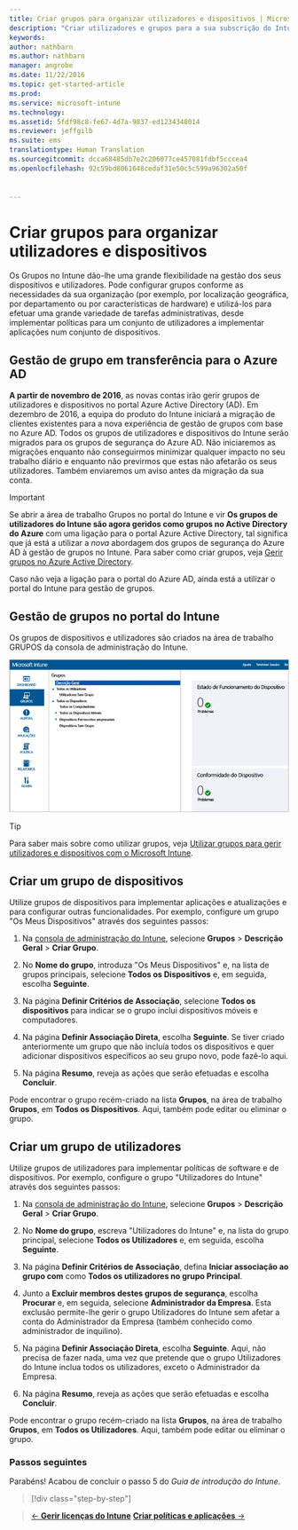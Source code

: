 ```yaml
---
title: Criar grupos para organizar utilizadores e dispositivos | Microsoft Intune
description: "Criar utilizadores e grupos para a sua subscrição do Intune"
keywords: 
author: nathbarn
ms.author: nathbarn
manager: angrobe
ms.date: 11/22/2016
ms.topic: get-started-article
ms.prod: 
ms.service: microsoft-intune
ms.technology: 
ms.assetid: 5fdf98c8-fe67-4d7a-9837-ed1234348014
ms.reviewer: jeffgilb
ms.suite: ems
translationtype: Human Translation
ms.sourcegitcommit: dcca68485db7e2c206077ce457081fdbf5cccea4
ms.openlocfilehash: 92c59bd8061648cedaf31e50c5c599a96302a50f


---
```



# <a name="create-groups-to-organize-users-and-devices"></a>Criar grupos para organizar utilizadores e dispositivos
Os Grupos no Intune dão-lhe uma grande flexibilidade na gestão dos seus dispositivos e utilizadores. Pode configurar grupos conforme as necessidades da sua organização (por exemplo, por localização geográfica, por departamento ou por características de hardware) e utilizá-los para efetuar uma grande variedade de tarefas administrativas, desde implementar políticas para um conjunto de utilizadores a implementar aplicações num conjunto de dispositivos.

## <a name="group-management-moving-to-azure-ad"></a>Gestão de grupo em transferência para o Azure AD

**A partir de novembro de 2016**, as novas contas irão gerir grupos de utilizadores e dispositivos no portal Azure Active Directory (AD). Em dezembro de 2016, a equipa do produto do Intune iniciará a migração de clientes existentes para a nova experiência de gestão de grupos com base no Azure AD. Todos os grupos de utilizadores e dispositivos do Intune serão migrados para os grupos de segurança do Azure AD. Não iniciaremos as migrações enquanto não conseguirmos minimizar qualquer impacto no seu trabalho diário e enquanto não previrmos que estas não afetarão os seus utilizadores. Também enviaremos um aviso antes da migração da sua conta.


>[!IMPORTANT]
>
>Se abrir a área de trabalho Grupos no portal do Intune e vir **Os grupos de utilizadores do Intune são agora geridos como grupos no Active Directory do Azure** com uma ligação para o portal Azure Active Directory, tal significa que já está a utilizar a *nova* abordagem dos grupos de segurança do Azure AD à gestão de grupos no Intune. Para saber como criar grupos, veja [Gerir grupos no Azure Active Directory](https://docs.microsoft.com/azure/active-directory/active-directory-groups-create-azure-portal).
>
>Caso não veja a ligação para o portal do Azure AD, ainda está a utilizar o portal do Intune para gestão de grupos.

## <a name="group-management-in-the-intune-portal"></a>Gestão de grupos no portal do Intune

Os grupos de dispositivos e utilizadores são criados na área de trabalho GRUPOS da consola de administração do Intune.

![Área de trabalho de grupos de consola de administração](./media/groups.png)


> [!TIP]
> Para saber mais sobre como utilizar grupos, veja [Utilizar grupos para gerir utilizadores e dispositivos com o Microsoft Intune](/intune/deploy-use/use-groups-to-manage-users-and-devices-with-microsoft-intune).


## <a name="create-a-device-group"></a>Criar um grupo de dispositivos
Utilize grupos de dispositivos para implementar aplicações e atualizações e para configurar outras funcionalidades. Por exemplo, configure um grupo "Os Meus Dispositivos" através dos seguintes passos:

1.  Na [consola de administração do Intune](https://manage.microsoft.com/), selecione **Grupos** > **Descrição Geral** > **Criar Grupo**.

2.  No **Nome do grupo**, introduza "Os Meus Dispositivos" e, na lista de grupos principais, selecione **Todos os Dispositivos** e, em seguida, escolha **Seguinte**.

3.  Na página **Definir Critérios de Associação**, selecione **Todos os dispositivos** para indicar se o grupo inclui dispositivos móveis e computadores.

4.  Na página **Definir Associação Direta**, escolha **Seguinte**. Se tiver criado anteriormente um grupo que não incluía todos os dispositivos e quer adicionar dispositivos específicos ao seu grupo novo, pode fazê-lo aqui.

5.  Na página **Resumo**, reveja as ações que serão efetuadas e escolha **Concluir**.

Pode encontrar o grupo recém-criado na lista **Grupos**, na área de trabalho **Grupos**, em **Todos os Dispositivos**. Aqui, também pode editar ou eliminar o grupo.

## <a name="create-a-user-group"></a>Criar um grupo de utilizadores
Utilize grupos de utilizadores para implementar políticas de software e de dispositivos. Por exemplo, configure o grupo "Utilizadores do Intune" através dos seguintes passos:

1.  Na [consola de administração do Intune](https://manage.microsoft.com/), selecione **Grupos** > **Descrição Geral** > **Criar Grupo**.

2.  No **Nome do grupo**, escreva "Utilizadores do Intune" e, na lista do grupo principal, selecione **Todos os Utilizadores** e, em seguida, escolha **Seguinte**.

3.  Na página **Definir Critérios de Associação**, defina **Iniciar associação ao grupo com** como **Todos os utilizadores no grupo Principal**.

4.  Junto a **Excluir membros destes grupos de segurança**, escolha **Procurar** e, em seguida, selecione **Administrador da Empresa**. Esta exclusão permite-lhe gerir o grupo Utilizadores do Intune sem afetar a conta do Administrador da Empresa (também conhecido como administrador de inquilino).

5.  Na página **Definir Associação Direta**, escolha **Seguinte**. Aqui, não precisa de fazer nada, uma vez que pretende que o grupo Utilizadores do Intune inclua todos os utilizadores, exceto o Administrador da Empresa.

6.  Na página **Resumo**, reveja as ações que serão efetuadas e escolha **Concluir**.

Pode encontrar o grupo recém-criado na lista **Grupos**, na área de trabalho **Grupos**, em **Todos os Utilizadores**. Aqui, também pode editar ou eliminar o grupo.



### <a name="next-steps"></a>Passos seguintes
Parabéns! Acabou de concluir o passo 5 do *Guia de introdução do Intune*.

>[!div class="step-by-step"]

>[&larr; **Gerir licenças do Intune**](.\start-with-a-paid-subscription-to-microsoft-intune-step-4.md)       [**Criar políticas e aplicações** &rarr;](.\start-with-a-paid-subscription-to-microsoft-intune-step-6.md)  



<!--HONumber=Nov16_HO5-->


